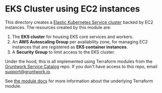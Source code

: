 # EKS Cluster using EC2 instances

This directory creates a [Elastic Kubernetes Service cluster](https://aws.amazon.com/eks/) backed by EC2
instances. The resources created by this module are:

1. The **EKS cluster** for housing EKS core services and workers.
1. An **AWS Autoscaling Group** per availability zone, for managing EC2 instances that are registered as **EKS container instances**.
1. A **Security Group** to limit access to the EKS cluster.

Under the hood, this is all implemented using Terraform modules from the [Gruntwork Service
Catalog](https://github.com/gruntwork-io/terraform-aws-service-catalog) repo. If you don't have access to this repo, email
[support@gruntwork.io](mailto:support@gruntwork.io).

See [the module docs](https://github.com/gruntwork-io/terraform-aws-service-catalog/tree/v0.36.1/modules/services/eks-core-services) for more
information about the underlying Terraform module.
